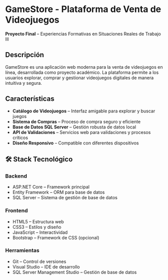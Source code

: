 #  GameStore - Plataforma de Venta de Videojuegos

**Proyecto Final** – Experiencias Formativas en Situaciones Reales de Trabajo III

##  Descripción

GameStore es una aplicación web moderna para la venta de videojuegos en línea, desarrollada como proyecto académico. La plataforma permite a los usuarios explorar, comprar y gestionar videojuegos digitales de manera intuitiva y segura.

##  Características

-  **Catálogo de Videojuegos** – Interfaz amigable para explorar y buscar juegos  
-  **Sistema de Compras** – Proceso de compra seguro y eficiente  
-  **Base de Datos SQL Server** – Gestión robusta de datos local  
-  **API de Validaciones** – Servicios web para validaciones y procesos críticos  
-  **Diseño Responsivo** – Compatible con diferentes dispositivos  

## 🛠️ Stack Tecnológico

### Backend
- ASP.NET Core – Framework principal  
- Entity Framework – ORM para base de datos  
- SQL Server – Sistema de gestión de base de datos  

### Frontend
- HTML5 – Estructura web  
- CSS3 – Estilos y diseño  
- JavaScript – Interactividad  
- Bootstrap – Framework de CSS (opcional)  

### Herramientas
- Git – Control de versiones  
- Visual Studio – IDE de desarrollo  
- SQL Server Management Studio – Gestión de base de datos  
